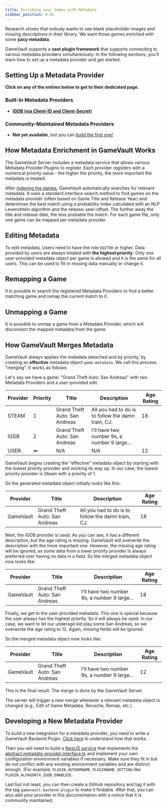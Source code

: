```yaml
---
title: Enriching your Games with Metadata
sidebar_position: 0.01
---
```


Research shows that nobody wants to see blank placeholder images and missing descriptions in their library. We want those games enriched with some **juicy metadata**.

GameVault supports a **vast plugin framework** that supports connecting to various metadata providers simultaneously. In the following sections, you'll learn how to set up a metadata provider and get started.

## Setting Up a Metadata Provider

**Click on any of the entries below to get to their dedicated page.**

### Built-In Metadata Providers

- [**IGDB (via Client-ID and Client-Secret)**](./provider-igdb.md)

### Community-Maintained Metadata Providers

- **Not yet available**, but you can [build the first one!](#developing-a-new-metadata-provider)

## How Metadata Enrichment in GameVault Works

The GameVault Server includes a metadata service that allows various Metadata Provider Plugins to register. Each provider registers with a numerical priority value - the higher the priority, the more important the metadata is treated.

After [indexing the games](../indexing), GameVault automatically searches for relevant metadata. It uses a standard interface search method to find games on the metadata provider (often based on Game Title and Release Year) and determines the best match using a probability index calculated with an NLP Levenshtein algorithm and the release-year-offset. The further away the title and release date, the less probable the match. For each game file, only one game can be mapped per metadata provider.

## Editing Metadata

To edit metadata, Users need to have the role `EDITOR` or higher. Data provided by users are always treated with **the highest priority**. Only one user-provided metadata object per game is allowed and it is the same for all users. This can be used to fill in missing data manually or change it.

## Remapping a Game

It is possible to search the registered Metadata Providers to find a better matching game and remap the current match to it.

## Unmapping a Game

It is possible to unmap a game from a Metadata Provider, which will disconnect the mapped metadata from the game.

## How GameVault Merges Metadata

GameVault always applies the metadata detached and by priority, by creating an **effective** metadata object `game.metadata`. We call this process "merging". It works as follows:

Let's say we have a game: "Grand Theft Auto: San Andreas" with two Metadata Providers and a user-provided edit.

| Provider | Priority | Title                         | Description                                        | Age Rating |
| -------- | -------- | ----------------------------- | -------------------------------------------------- | ---------- |
| STEAM    | 1        | Grand Theft Auto: San Andreas | All you had to do is to follow the damn train, CJ. | 18         |
| IGDB     | 2        | Grand Theft Auto: San Andreas | I'll have two number 9s, a number 9 large...       |            |
| USER     | ∞        | N/A                           | N/A                                                | 12         |

GameVault begins creating the "effective" metadata object by starting with the lowest priority provider and working its way up. In our case, the lowest priority provider is Steam with a priority of 1.

So the generated metadata object initially looks like this:

| Provider  | Title                         | Description                                        | Age Rating |
| --------- | ----------------------------- | -------------------------------------------------- | ---------- |
| GameVault | Grand Theft Auto: San Andreas | All you had to do is to follow the damn train, CJ. | 18         |

Next, the IGDB provider is used. As you can see, it has a different description, but the age rating is missing. GameVault will overwrite the description with the more important one. However, the missing age rating will be ignored, as some data from a lower priority provider is always preferred over having no data in a field. So the merged metadata object now looks like:

| Provider  | Title                         | Description                                  | Age Rating |
| --------- | ----------------------------- | -------------------------------------------- | ---------- |
| GameVault | Grand Theft Auto: San Andreas | I'll have two number 9s, a number 9 large... | 18         |

Finally, we get to the user-provided metadata. This one is special because the user always has the highest priority. So it will always be used. In our case, we want to let our underage kid play some San Andreas, so we overwrote the age rating to 12. Again, missing fields will be ignored.

So the merged metadata object now looks like:

| Provider  | Title                         | Description                                  | Age Rating |
| --------- | ----------------------------- | -------------------------------------------- | ---------- |
| GameVault | Grand Theft Auto: San Andreas | I'll have two number 9s, a number 9 large... | 12         |

This is the final result. The merge is done by the GameVault Server.

The server will trigger a new merge whenever a relevant metadata object is changed (e.g., Edit of Game Metadata, Recache, Remap, etc.).

## Developing a New Metadata Provider

To build a new integration for a metadata provider, you need to write a GameVault Backend Plugin. [Click here](../plugins.md) to understand how that works.

Then you will need to build a [NestJS service](https://docs.nestjs.com/providers#services) that implements the [abstract.metadata-provider.interface.ts](https://github.com/Phalcode/gamevault-backend/blob/master/src/modules/metadata/providers/abstract.metadata-provider.service.ts) and implement your own configuration environment variables if necessary. Make sure they fit in but do not conflict with any existing environment variables and are distinct enough. (For example, `PLUGIN_AUTHORNAME_PLUGINNAME_SETTING` like `PLUGIN_ALFAGUN74_IGDB_ENABLED`).

Last but not least, you can then create a GitHub repository and tag it with the tag `gamevault-backend-plugin` to make it findable. After that, you can also add your provider in this documentation with a notice that it is community maintained.
